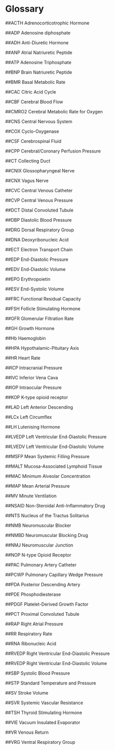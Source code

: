 # Glossary

##ACTH
Adrenocorticotrophic Hormone

##ADP
Adenosine diphosphate

##ADH
Anti-Diuretic Hormone

##ANP
Atrial Natriuretic Peptide

##ATP
Adenosine Triphosphate

##BNP
Brain Natriuretic Peptide

##BMR
Basal Metabolic Rate

##CAC
Citric Acid Cycle

##CBF
Cerebral Blood Flow

##CMRO2
Cerebral Metabolic Rate for Oxygen

##CNS
Central Nervous System

##COX
Cyclo-Oxygenase

##CSF
Cerebrospinal Fluid

##CPP
Cerebral/Coronary Perfusion Pressure

##CT
Collecting Duct

##CNIX
Glossopharyngeal Nerve

##CNX
Vagus Nerve

##CVC
Central Venous Catheter

##CVP
Central Venous Pressure

##DCT
Distal Convoluted Tubule

##DBP
Diastolic Blood Pressure

##DRG
Dorsal Respiratory Group

##DNA
Deoxyribonucleic Acid

##ECT
Electron Transport Chain

##EDP
End-Diastolic Pressure

##EDV
End-Diastolic Volume

##EPO
Erythropoietin

##ESV
End-Systolic Volume

##FRC
Functional Residual Capacity

##FSH
Follicle Stimulating Hormone

##GFR
Glomerular Filtration Rate

##GH
Growth Hormone

##Hb
Haemoglobin

##HPA
Hypothalamic-Pituitary Axis

##HR
Heart Rate

##ICP
Intracranial Pressure

##IVC
Inferior Vena Cava

##IOP
Intraocular Pressure

##KOP
K-type opioid receptor

##LAD
Left Anterior Descending

##LCx
Left Circumflex

##LH
Lutenising Hormone

##LVEDP
Left Ventricular End-Diastolic Pressure

##LVEDV
Left Ventricular End-Diastolic Volume

##MSFP
Mean Systemic Filling Pressure

##MALT
Mucosa-Associated Lymphoid Tissue

##MAC
Minimum Alveolar Concentration

##MAP
Mean Arterial Pressure

##MV
Minute Ventilation

##NSAID
Non-Steroidal Anti-Inflammatory Drug

##NTS
Nucleus of the Tractus Solitarius

##NMB
Neuromuscular Blocker

##NMBD
Neuromuscular Blocking Drug

##NMJ
Neuromuscular Junction

##NOP
N-type Opioid Receptor


##PAC
Pulmonary Artery Catheter

##PCWP
Pulmonary Capillary Wedge Pressure

##PDA
Posterior Descending Artery

##PDE
Phosphodiesterase

##PDGF
Platelet-Derived Growth Factor

##PCT
Proximal Convoluted Tubule

##RAP
Right Atrial Pressure

##RR
Respiratory Rate

##RNA
Ribonucleic Acid

##RVEDP
Right Ventricular End-Diastolic Pressure

##RVEDP
Right Ventricular End-Diastolic Volume

##SBP
Systolic Blood Pressure

##STP
Standard Temperature and Pressure

##SV
Stroke Volume

##SVR
Systemic Vascular Resistance

##TSH
Thyroid Stimulating Hormone

##VIE
Vacuum Insulated Evaporator

##VR
Venous Return

##VRG
Ventral Respiratory Group

